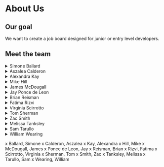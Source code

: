 # About Us

## Our goal

We want to create a job board designed for junior or entry level developers.

## Meet the team

<details>
<summary>Simone Ballard</summary>
<br>
[Github] (https://github.com/simonesquad)
</details>

<details>
<summary>Aszalea Calderon</summary>
<br>
[Github] (https://github.com/Aszalea-Calderon)
</details>

<details>
<summary>Alexandra Kay</summary>
<br>
[Github] (https://github.com/alexandrakay)
</details>

<details>
<summary>Mike Hill</summary>
<br>
[Github] (https://github.com/alexandrakay)
</details>

<details>
<summary>James McDougall</summary>
<br>
[Github] (https://github.com/alexandrakay)
</details>

<details>
<summary>Jay Ponce de Leon</summary>
<br>
[Github] (https://github.com/alexandrakay)
</details>

<details>
<summary>Brian Reisman</summary>
<br>
[Github] (https://github.com/alexandrakay)
</details>

<details>
<summary>Fatima Rizvi</summary>
<br>
[Github] (https://github.com/alexandrakay)
</details>

<details>
<summary>Virginia Scirrotto</summary>
<br>
[Github] (https://github.com/alexandrakay)
</details>

<details>
<summary>Tom Sherman</summary>
<br>
[Github] (https://github.com/alexandrakay)
</details>

<details>
<summary>Zac Smith</summary>
<br>
[Github] (https://github.com/alexandrakay)
</details>

<details>
<summary>Melissa Tanksley</summary>
<br>
[Github] (https://github.com/alexandrakay)
</details>

<details>
<summary>Sam Tarullo</summary>
<br>
[Github] (https://github.com/alexandrakay)
</details>

<details>
<summary>William Wearing</summary>
<br>
[Github] (https://github.com/alexandrakay)
</details>



x Ballard, Simone 
x Calderon, Aszalea 
x Kay, Alexandra
x Hill, Mike
x McDougall, James
x Ponce de Leon, Jay
x Reisman, Brian
x Rizvi, Fatima
x Scirrotto, Virginia
x Sherman, Tom
x Smith, Zac
x Tanksley, Melissa
x Tarullo, Sam
x Wearing, William